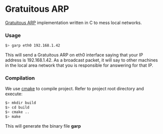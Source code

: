 # Gratuitous ARP

[Gratuitous ARP](https://wiki.wireshark.org/Gratuitous_ARP) implementation written in C to mess local networks.

### Usage
```bash
$> garp eth0 192.168.1.42
```

This will send a Gratuitous ARP on eth0 interface saying that your IP address is 192.168.1.42.
As a broadcast packet, it will say to other machines in the local area network that you is responsible for answering for that IP.

### Compilation
We use [cmake](https://cmake.org/) to compile project.
Refer to project root directory and execute:

```bash
$> mkdir build
$> cd build
$> cmake ..
$> make
```
This will generate the binary file **garp**
